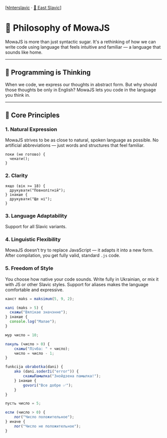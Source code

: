 [[🌀Interslavic](../../01_philosophy.md) · [🌲 East Slavic](../east/01_philosophy.md)]


# 🧭 Philosophy of MowaJS

MowaJS is more than just syntactic sugar. It's a rethinking of how we can write code using language that feels intuitive and familiar — a language that sounds like home.

---

## 🧠 Programming is Thinking

When we code, we express our thoughts in abstract form. But why should those thoughts be only in English? MowaJS lets you code in the language you think in.

---

## 🎯 Core Principles

### 1. **Natural Expression**
MowaJS strives to be as close to natural, spoken language as possible. No artificial abbreviations — just words and structures that feel familiar.

```mowa
поки (не готово) {
  чекати();
}
```

### 2. **Clarity**
````mowa
якщо (вік >= 18) {
  друкувати("Повнолітній");
} інакше {
  друкувати("Ще ні");
}
````

### 3. **Language Adaptability**
Support for all Slavic variants.

### 4. **Linguistic Flexibility**
MowaJS doesn’t try to replace JavaScript — it adapts it into a new form. After compilation, you get fully valid, standard `.js` code.

### 5. **Freedom of Style**
You choose how native your code sounds. Write fully in Ukrainian, or mix it with JS or other Slavic styles. Support for aliases makes the language comfortable and expressive.

````js
канст maks = maksimum(5, 9, 2);

калі (maks > 5) {
  скажы("Вялікае значэнне");
} інакше {
  console.log("Малае");
}

мур число = 10;

пакуль (число > 0) {
	скажы("Лічба: " + число);
	число = число - 1;
}

funkcija obrabotka(dani) {
	ako (dani.soderži("error")) {
		скажыПамылка("Знойдзена памылка!");
	} інакше {
		govori("Все добре ✅");
	}
}

пусть число = 5;

если (число > 0) {
	лог("Число положительное");
} иначе {
	лог("Число не положительное");
}
````